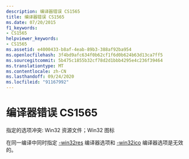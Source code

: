 ```yaml
---
description: 编译器错误 CS1565
title: 编译器错误 CS1565
ms.date: 07/20/2015
f1_keywords:
- CS1565
helpviewer_keywords:
- CS1565
ms.assetid: e4000433-b8af-4eab-89b3-388af92ba954
ms.openlocfilehash: 3f4bd9afc634f0b62cf1f6d0b624b63d13ca7ff5
ms.sourcegitcommit: 5b475c1855b32cf78d2d1bbb4295e4c236f39464
ms.translationtype: MT
ms.contentlocale: zh-CN
ms.lasthandoff: 09/24/2020
ms.locfileid: "91167992"
---
```

# <a name="compiler-error-cs1565"></a>编译器错误 CS1565

指定的选项冲突: Win32 资源文件；Win32 图标  
  
 在同一编译中同时指定 [-win32res](../language-reference/compiler-options/win32res-compiler-option.md) 编译器选项和 [-win32ico](../language-reference/compiler-options/win32icon-compiler-option.md) 编译器选项是无效的。
